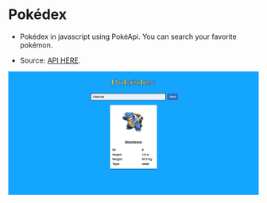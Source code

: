 # Pokédex
- Pokédex in javascript using PokéApi. You can search your favorite pokémon.

- Source: [API HERE](https://pokeapi.co).   

![](./docs/screencapture.png)